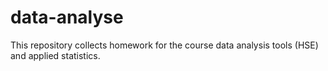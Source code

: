 # data-analyse
This repository collects homework for the course data analysis tools (HSE) and applied statistics.
